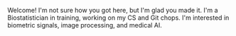 Welcome! I'm not sure how you got here, but I'm glad you made it.
I'm a Biostatistician in training, working on my CS and Git chops.
I'm interested in biometric signals, image processing, and medical AI.
